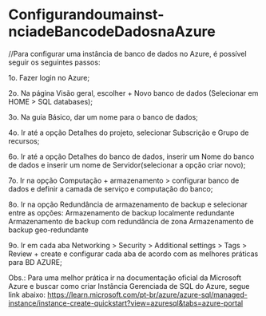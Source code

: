 # Configurandoumainst-nciadeBancodeDadosnaAzure

//Para configurar uma instância de banco de dados no Azure, é possível seguir os seguintes passos: 
 
1o. Fazer login no Azure; 
 
2o. Na página Visão geral, escolher + Novo banco de dados (Selecionar em HOME > SQL databases); 

3o. Na guia Básico, dar um nome para o banco de dados;

4o. Ir até a opção Detalhes do projeto, selecionar Subscrição e Grupo de recursos;

6o. Ir até a opção Detalhes do banco de dados, inserir um Nome do banco de dados e inserir um nome de Servidor(selecionar a opção criar novo);

7o. Ir na opção Computação + armazenamento > configurar banco de dados e definir a camada de serviço e computação do banco;

8o. Ir na opção Redundância de armazenamento de backup e selecionar entre as opções:
       Armazenamento de backup localmente redundante
       Armazenamento de backup com redundância de zona
        Armazenamento de backup geo-redundante
 
9o. Ir em cada aba Networking > Security > Additional settings > Tags > Review + create e configurar cada aba de acordo com as melhores práticas para BD AZURE;

Obs.: Para uma melhor prática ir na documentação oficial da Microsoft Azure e buscar como criar Instância Gerenciada de SQL do Azure, segue link abaixo:
https://learn.microsoft.com/pt-br/azure/azure-sql/managed-instance/instance-create-quickstart?view=azuresql&tabs=azure-portal
